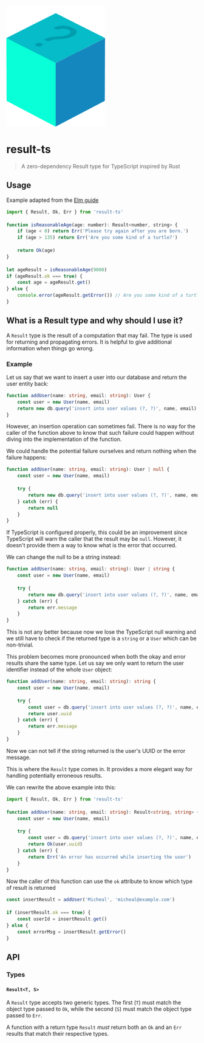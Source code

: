 ![result-ts logo](logo.png)

# result-ts

> A zero-dependency Result type for TypeScript inspired by Rust
## Usage

Example adapted from the [Elm guide](https://guide.elm-lang.org/error_handling/result.html)

```js
import { Result, Ok, Err } from 'result-ts'

function isReasonableAge(age: number): Result<number, string> {
    if (age < 0) return Err('Please try again after you are born.')
    if (age > 135) return Err('Are you some kind of a turtle?')

    return Ok(age)
}

let ageResult = isReasonableAge(9000)
if (ageResult.ok === true) {
    const age = ageResult.get()
} else {
    console.error(ageResult.getError()) // Are you some kind of a turtle?
}
```

## What is a Result type and why should I use it?

A `Result` type is the result of a computation that may fail. The type is used
for returning and propagating errors. It is helpful to give additional
information when things go wrong.

### Example

Let us say that we want to insert a user into our database and return the user
entity back:

```typescript
function addUser(name: string, email: string): User {
    const user = new User(name, email)
    return new db.query('insert into user values (?, ?)', name, email)
}
```

However, an insertion operation can sometimes fail. There is no way for the
caller of the function above to know that such failure could happen without diving into the implementation of the function.

We could handle the potential failure ourselves and return nothing when the
failure happens:

```typescript
function addUser(name: string, email: string): User | null {
    const user = new User(name, email)

    try {
        return new db.query('insert into user values (?, ?)', name, email)
    } catch (err) {
        return null
    }
}
```

If TypeScript is configured properly, this could be an improvement since TypeScript
will warn the caller that the result may be `null`. However, it doesn't provide them
a way to know what is the error that occurred.

We can change the null to be a string instead:

```typescript
function addUser(name: string, email: string): User | string {
    const user = new User(name, email)

    try {
        return new db.query('insert into user values (?, ?)', name, email)
    } catch (err) {
        return err.message
    }
}
```

This is not any better because now we lose the TypeScript null warning and we still
have to check if the returned type is a `string` or a `User` which can be non-trivial.

This problem becomes more pronounced when both the okay and error results share the same type.
Let us say we only want to return the user identifier instead of the whole `User` object:

```typescript
function addUser(name: string, email: string): string {
    const user = new User(name, email)

    try {
        const user = db.query('insert into user values (?, ?)', name, email)
        return user.uuid
    } catch (err) {
        return err.message
    }
}
```

Now we can not tell if the string returned is the user's UUID or the error message.

This is where the `Result` type comes in. It provides a more elegant way for
handling potentially erroneous results.

We can rewrite the above example into this:

```typescript
import { Result, Ok, Err } from 'result-ts'

function addUser(name: string, email: string): Result<string, string> {
    const user = new User(name, email)

    try {
        const user = db.query('insert into user values (?, ?)', name, email)
        return Ok(user.uuid)
    } catch (err) {
        return Err('An error has occurred while inserting the user')
    }
}
```

Now the caller of this function can use the `ok` attribute to know which type of
result is returned

```typescript
const insertResult = addUser('Micheal', 'micheal@example.com')

if (insertResult.ok === true) {
    const userId = insertResult.get()
} else {
    const errorMsg = insertResult.getError()
}
```

## API

### Types

#### `Result<T, S>`

A `Result` type accepts two generic types. The first (`T`) must match the object type
passed to `Ok`, while the second (`S`) must match the object type passed to `Err`.

A function with a return type `Result` _must_ return both an `Ok` and an `Err` results
that match their respective types.
